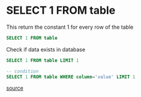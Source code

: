 # SELECT 1 FROM table

This return the constant 1 for every row of the table
```sql
SELECT 1 FROM table
```

Check if data exists in database
```sql
SELECT 1 FROM table LIMIT 1

-- condition
SELECT 1 FROM table WHERE column='value' LIMIT 1
```

[source](https://stackoverflow.com/questions/7171041/what-does-it-mean-by-select-1-from-table)